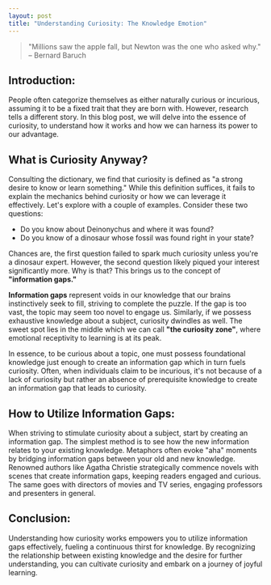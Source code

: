 ```yaml
---
layout: post
title: "Understanding Curiosity: The Knowledge Emotion"
---
```


> "Millions saw the apple fall, but Newton was the one who asked why." – Bernard Baruch

## Introduction:

People often categorize themselves as either naturally curious or incurious, assuming it to be a fixed trait that they are born with. However, research tells a different story. In this blog post, we will delve into the essence of curiosity, to understand how it works and how we can harness its power to our advantage.

## What is Curiosity Anyway?

Consulting the dictionary, we find that curiosity is defined as "a strong desire to know or learn something." While this definition suffices, it fails to explain the mechanics behind curiosity or how we can leverage it effectively. Let's explore with a couple of examples. Consider these two questions:

- Do you know about Deinonychus and where it was found?
- Do you know of a dinosaur whose fossil was found right in your state?

Chances are, the first question failed to spark much curiosity unless you're a dinosaur expert. However, the second question likely piqued your interest significantly more. Why is that? This brings us to the concept of **"information gaps."**

**Information gaps** represent voids in our knowledge that our brains instinctively seek to fill, striving to complete the puzzle. If the gap is too vast, the topic may seem too novel to engage us. Similarly, if we possess exhaustive knowledge about a subject, curiosity dwindles as well. The sweet spot lies in the middle which we can call **"the curiosity zone"**, where emotional receptivity to learning is at its peak.

In essence, to be curious about a topic, one must possess foundational knowledge just enough to create an information gap which in turn fuels curiosity. Often, when individuals claim to be incurious, it's not because of a lack of curiosity but rather an absence of prerequisite knowledge to create an information gap that leads to curiosity.

## How to Utilize Information Gaps:

When striving to stimulate curiosity about a subject, start by creating an information gap. The simplest method is to see how the new information relates to your existing knowledge. Metaphors often evoke "aha" moments by bridging information gaps between your old and new knowledge. Renowned authors like Agatha Christie strategically commence novels with scenes that create information gaps, keeping readers engaged and curious. The same goes with directors of movies and TV series, engaging professors and presenters in general.

## Conclusion:

Understanding how curiosity works empowers you to utilize information gaps effectively, fueling a continuous thirst for knowledge. By recognizing the relationship between existing knowledge and the desire for further understanding, you can cultivate curiosity and embark on a journey of joyful learning.
